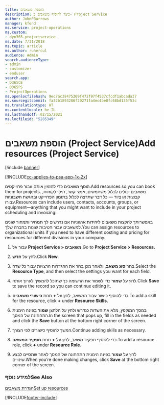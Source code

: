 ```yaml
---
title: הוספת משאבים
description: כיצד להוסיף משאבים ב- Project Service
author: JohnPBurrows
manager: kfend
ms.service: project-operations
ms.custom:
- dyn365-projectservice
ms.date: 7/31/2018
ms.topic: article
ms.author: ruhercul
audience: Admin
search.audienceType:
- admin
- customizer
- enduser
search.app:
- D365CE
- D365PS
- ProjectOperations
ms.openlocfilehash: 9ec7ac38475269f472f97f4537cfcdf1abcada37
ms.sourcegitcommit: fa32b1893286f20271fa4ec4be8fc68bd135f53c
ms.translationtype: HT
ms.contentlocale: he-IL
ms.lasthandoff: 02/15/2021
ms.locfileid: "5285349"
---
```

# <a name="add-resources-project-service"></a><span data-ttu-id="4c625-103">הוספת משאבים (Project Service)</span><span class="sxs-lookup"><span data-stu-id="4c625-103">Add resources (Project Service)</span></span>

[!include [banner](../includes/psa-now-project-operations.md)]

[!INCLUDE[cc-applies-to-psa-app-1x-2x](../includes/cc-applies-to-psa-app-1x-2x.md)]

<span data-ttu-id="4c625-104">הוסף משאבים כדי להזמין אותם עבור פרוייקטים.</span><span class="sxs-lookup"><span data-stu-id="4c625-104">Add resources so you can book them for projects.</span></span> <span data-ttu-id="4c625-105">משאבים יכולים לכלול משתמשים, אנשי קשר, תיקי לקוחות, קבוצות או ציוד — כל דבר שתרצה לכלול בתזמון הפרוייקט ובהגשת חשבוניות עבורו.</span><span class="sxs-lookup"><span data-stu-id="4c625-105">Resources can include users, contacts, accounts, groups, or equipment—anything that you might want to include in your project scheduling and invoicing.</span></span>  
  
<span data-ttu-id="4c625-106">באפשרותך להקצות משאבים ליחידות ארגוניות אם נדרשים לך תמחיר ותמחור שונים למשאבים עבור חטיבות שונות בחברה שלך.</span><span class="sxs-lookup"><span data-stu-id="4c625-106">You can assign resources to organizational units if you need to have different costing and pricing for resources for different divisions in your company.</span></span>  
  
1.  <span data-ttu-id="4c625-107">עבור אל **Project Service > משאבים**.</span><span class="sxs-lookup"><span data-stu-id="4c625-107">Go to **Project Service > Resources.**</span></span>  
  
2.  <span data-ttu-id="4c625-108">לחץ על **חדש**.</span><span class="sxs-lookup"><span data-stu-id="4c625-108">Click **New**.</span></span>  
  
3.  <span data-ttu-id="4c625-109">בחר **סוג משאב**, ולאחר מכן בחר את ההגדרות הרצויות עבור כל שדה.</span><span class="sxs-lookup"><span data-stu-id="4c625-109">Select the **Resource Type**, and then select the settings you want for each field.</span></span>  
  
4.  <span data-ttu-id="4c625-110">לחץ על **שמור** כדי לשמור את הרשומה כך שתוכל להמשיך לערוך אותה.</span><span class="sxs-lookup"><span data-stu-id="4c625-110">Click **Save** to save the record so you can continue editing it.</span></span>  
  
5.  <span data-ttu-id="4c625-111">כדי להוסיף כישור עבור המשאב, לחץ על **+** תחת **כישורי משאבים**.</span><span class="sxs-lookup"><span data-stu-id="4c625-111">To add a skill for the resource, click **+** under **Resource Skills**.</span></span>  
  
6.  <span data-ttu-id="4c625-112">במסך המוקפץ, מלא את השדות כנדרש ולחץ על הלחצן **שמור** בפינה הימנית התחתונה של המסך.</span><span class="sxs-lookup"><span data-stu-id="4c625-112">In the screen that pops up, fill in the fields as needed and click the **Save** button at the bottom right corner of the screen.</span></span>  
  
7.  <span data-ttu-id="4c625-113">המשך להוסיף כישורים לפי הצורך.</span><span class="sxs-lookup"><span data-stu-id="4c625-113">Continue adding skills as necessary.</span></span>  
  
8.  <span data-ttu-id="4c625-114">כדי להוסיף תפקיד משאב, לחץ על **+** תחת **תפקיד המשאב**.</span><span class="sxs-lookup"><span data-stu-id="4c625-114">To add a resource role, click **+** under **Resource Role**.</span></span>  
  
9. <span data-ttu-id="4c625-115">לחץ על **שמור** בפינה הימנית התחתונה של המסך לאחר שתסיים לבצע שינויים.</span><span class="sxs-lookup"><span data-stu-id="4c625-115">When you’re done making changes, click **Save** at the bottom right corner of the screen.</span></span>  
  
### <a name="see-also"></a><span data-ttu-id="4c625-116">למידע נוסף</span><span class="sxs-lookup"><span data-stu-id="4c625-116">See Also</span></span>  
 [<span data-ttu-id="4c625-117">הגדרת משאבים</span><span class="sxs-lookup"><span data-stu-id="4c625-117">Set up resources</span></span>](../psa/set-up-resources.md)


[!INCLUDE[footer-include](../includes/footer-banner.md)]